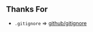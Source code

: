 ## Thanks For

- `.gitignore` => [github/gitignore](https://github.com/github/gitignore/blob/master/Swift.gitignore)
